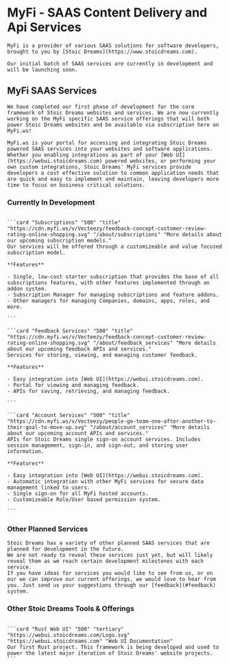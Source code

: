 # MyFi - SAAS Content Delivery and Api Services

```section
MyFi is a provider of various SAAS solutions for software developers, brought to you by [Stoic Dreams](https://www.stoicdreams.com).
```

```section
Our initial batch of SAAS services are currently in development and will be launching soon.
```

## MyFi SAAS Services

```quote "info"
We have completed our first phase of development for the core framework of Stoic Dreams websites and services. We are now currently working on the MyFi specific SAAS service offerings that will both power Stoic Dreams websites and be available via subscription here on MyFi.ws!
```

```section
MyFi.ws is your portal for accessing and integrating Stoic Dreams powered SAAS services into your websites and software applications.
Whether you enabling integrations as part of your [Web UI](https://webui.stoicdreams.com) powered websites, or performing your own custom integrations, Stoic Dreams' MyFi services provide developers a cost effective solution to common application needs that are quick and easy to implement and maintain, leaving developers more time to focus on business critical solutions.
```

### Currently In Development

````cards

```card "Subscriptions" "500" "title" "https://cdn.myfi.ws/v/Vecteezy/feedback-concept-customer-review-rating-online-shopping.svg" "/about/subscriptions" "More details about our upcoming subscription models."
Our services will be offered through a customizeable and value focused subscription model.

**Features**

- Single, low-cost starter subscription that provides the base of all subscriptions features, with other features implemented through an addon system.
- Subscription Manager for managing subscriptions and feature addons.
- Other managers for managing Companies, domains, apps, roles, and more.

```

```card "Feedback Services" "500" "title" "https://cdn.myfi.ws/v/Vecteezy/feedback-concept-customer-review-rating-online-shopping.svg" "/about/feedback_services" "More details about our upcoming feedback APIs and services."
Services for storing, viewing, and managing customer feedback.

**Features**

- Easy integration into [Web UI](https://webui.stoicdreams.com).
- Portal for viewing and managing feedback.
- APIs for saving, retrieving, and managing feedback.

```

```card "Account Services" "500" "title" "https://cdn.myfi.ws/v/Vecteezy/people-go-team-one-after-another-to-their-goal-to-move-up.svg" "/about/account_services" "More details about our upcoming account APIs and services."
APIs for Stoic Dreams single sign-on account services. Includes session management, sign-in, and sign-out, and storing user information.

**Features**

- Easy integration into [Web UI](https://webui.stoicdreams.com).
- Automatic integration with other MyFi services for secure data management linked to users.
- Single sign-on for all MyFi hosted accounts.
- Customizeable Role/User based permission system.

```
````

### Other Planned Services

```section
Stoic Dreams has a variety of other planned SAAS services that are planned for development in the future.
We are not ready to reveal these services just yet, but will likely reveal them as we reach certain development milestones with each service.
If you have ideas for services you would like to see from us, or on our we can improve our current offerings, we would love to hear from you. Just send us your suggestions through our [feedback](#feedback) system.
```

### Other Stoic Dreams Tools & Offerings

````cards

```card "Rust Web UI" "500" "tertiary" "https://webui.stoicdreams.com/Logo.svg" "https://webui.stoicdreams.com" "Web UI Documentation"
Our first Rust project. This framework is being developed and used to power the latest major iteration of Stoic Dreams' website projects.
```

````
